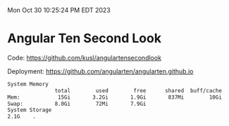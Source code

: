 Mon Oct 30 10:25:24 PM EDT 2023

# Angular Ten Second Look

Code: https://github.com/kusl/angulartensecondlook

Deployment: https://github.com/angularten/angularten.github.io

```bash
System Memory
               total        used        free      shared  buff/cache   available
Mem:            15Gi       3.2Gi       1.9Gi       837Mi        10Gi        10Gi
Swap:          8.0Gi        72Mi       7.9Gi
System Storage
2.1G	.
```
```bash
